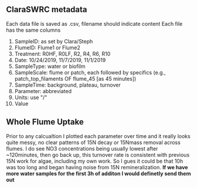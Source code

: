 ## ClaraSWRC metadata
Each data file is saved as .csv, filename should indicate content
Each file has the same columns
<ol>
      <li> SampleID: as set by Clara/Steph </li>
      <li> FlumeID: Flume1 or Flume2 </li>
      <li> Treatment: R0HF, R0LF, R2, R4, R6, R10 </li>
      <li> Date: 10/24/2019, 11/7/2019, 11/1/2019 </li>	
      <li> SampleType: water or biofilm </li>
      <li> SampleScale: flume or patch, each followed by specifics (e.g., patch_top_filaments OF flume_45 [as 45 minutes])  </li> 	
      <li> SampleTime: background, plateau, turnover </li>		
      <li> Parameter: abbreviated </li>	
      <li> Units: use "/" </li>	
      <li> Value </li>
</ol>

## Whole Flume Uptake
Prior to any calcualtion I plotted each parameter over time and it really looks quite messy, no clear patterns of 15N decay or 15Nmass removal across flumes. I do see NO3  concentrations being usually lowest after ~120minutes, then go back up, this turnover rate is consistent with previous 15N work for algae, including my own work. So I gues it could be that 10h was too long and began having noise from 15N remineralization.
**If we have more water samples for the first 3h of additon I would definetly send them out**
